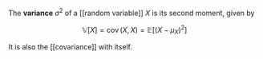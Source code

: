 The **variance** $\sigma^2$ of a [[random variable]] $X$ is its second moment, given by

$$
\mathbb{V}[X] = \mathop{\mathrm{cov}}(X, X) = \mathbb{E}\left[\left(X - \mu_X \right)^2\right]
$$

It is also the [[covariance]] with itself.